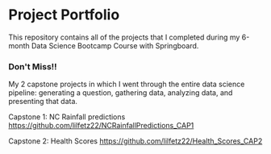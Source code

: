 # Project Portfolio

This repository contains all of the projects that I completed during my 6-month Data Science Bootcamp Course with Springboard. 

### Don't Miss!!
My 2 capstone projects in which I went through the entire data science pipeline: generating a question, gathering data, analyzing data, and presenting that data. 

Capstone 1: NC Rainfall predictions
https://github.com/lilfetz22/NCRainfallPredictions_CAP1

Capstone 2: Health Scores
https://github.com/lilfetz22/Health_Scores_CAP2
